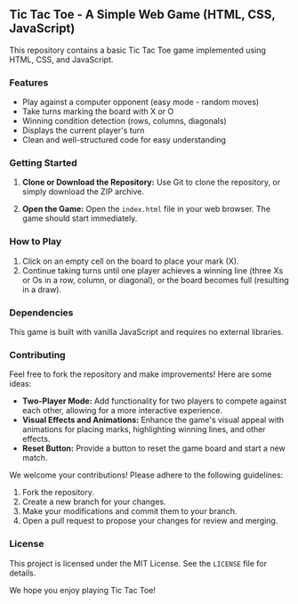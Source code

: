 ## Tic Tac Toe - A Simple Web Game (HTML, CSS, JavaScript)

This repository contains a basic Tic Tac Toe game implemented using HTML, CSS, and JavaScript.

### Features

* Play against a computer opponent (easy mode - random moves)
* Take turns marking the board with X or O
* Winning condition detection (rows, columns, diagonals)
* Displays the current player's turn
* Clean and well-structured code for easy understanding

### Getting Started

1. **Clone or Download the Repository:**
   Use Git to clone the repository, or simply download the ZIP archive.

2. **Open the Game:**
   Open the `index.html` file in your web browser. The game should start immediately.

### How to Play

1. Click on an empty cell on the board to place your mark (X).
2. Continue taking turns until one player achieves a winning line (three Xs or Os in a row, column, or diagonal), or the board becomes full (resulting in a draw).

### Dependencies

This game is built with vanilla JavaScript and requires no external libraries.

### Contributing

Feel free to fork the repository and make improvements! Here are some ideas:

* **Two-Player Mode:** Add functionality for two players to compete against each other, allowing for a more interactive experience.
* **Visual Effects and Animations:** Enhance the game's visual appeal with animations for placing marks, highlighting winning lines, and other effects.
* **Reset Button:** Provide a button to reset the game board and start a new match.

We welcome your contributions! Please adhere to the following guidelines:

1. Fork the repository.
2. Create a new branch for your changes.
3. Make your modifications and commit them to your branch.
4. Open a pull request to propose your changes for review and merging.

### License

This project is licensed under the MIT License. See the `LICENSE` file for details.

We hope you enjoy playing Tic Tac Toe!
